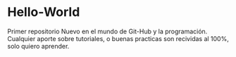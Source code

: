# Hello-World
Primer repositorio
Nuevo en el mundo de Git-Hub y la programación.
Cualquier aporte sobre tutoriales, o buenas practicas
son recividas al 100%, solo quiero aprender.
